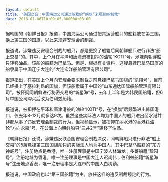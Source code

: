 ```yaml
---
layout: default
title: "美国之音：中国海运公司通过船籍的“换旗”来规避UN制裁"
date: 2018-01-06T10:09:05.000000+08:00
---
```


据韩国的《朝鲜日报》报道，中国海运公司通过把其运营船只的船籍放在第三国，换上第三国的国旗，以此来规避安理会的制裁。

报道说，涉嫌违反安理会制裁的船只，都是更换了船籍后同朝鲜船只进行非法“船上交易”的。其中，上个月在平泽和唐津港被扣押的油轮“KOTI”号，涉嫌向朝鲜船只转移油品。该船的船籍为巴拿马。但是，根据有关资料，这艘悬挂巴拿马国旗的船隶属于中国辽宁大连的“大连宏洋船舶管理有限公司”。

报道指出，在美国上个月向安理会要求制裁之前悬挂巴拿马国旗的“凯翔号”，目前已经换上了塞拉利昂的国旗，但该船隶属于中国的“山东通达国际船舶管理有限公司”。被怀疑同朝鲜进行秘密交易的“新星海”号，去年上半年是大韩民国船籍，但6月中国公司购买后改为伯利兹船籍。

报道说，被扣押在平泽和唐津港被的油轮“KOTI”号，在“换旗”后频繁进出韩国港口，仅去年8-12月就多达9次。虽然这些实际法人均为中国人的船只进出丽水港并非都从事了违反安理会制裁的行为，但视频显示，被扣押在丽水港的香港籍油轮“方向永嘉”号，在公海上向朝鲜船只“三井2号”转移了油品。

《朝鲜日报》还说，涉嫌违反联合国安理会制裁决议，同朝鲜船只进行非法“船上交易”的5艘悬挂第三国国旗船只的实际法人均为中国人，其中巴拿马船籍的“东方神威号”，注册地点是香港，唯一注册理事是中国宁波人林海龙；多哥船籍“豫园号”，注册地址为香港，唯一注册理事是中国大连人迟尚伟；伯利兹船籍“新星海号”注册地点香港，唯一注册理事是大连市的中国人白树勤。

报道说，中国政府也以“第三国船籍”为由，放任这样的违反制裁规定的行为。

